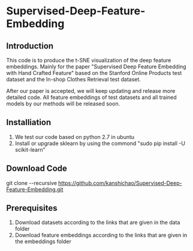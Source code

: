 # Supervised-Deep-Feature-Embedding
## Introduction
This code is to produce the t-SNE visualization of the deep feature embeddings. Mainly for the paper "Supervised Deep Feature Embedding with Hand Crafted Feature" based on the Stanford Online Products test dataset and the In-shop Clothes Retrieval test dataset.

After our paper is accepted, we will keep updating and release more detailed code. All feature embeddings of test datasets and all trained models by our methods will be released soon.

## Installiation
1. We test our code based on python 2.7 in ubuntu
2. Install or upgrade sklearn by using the commond "sudo pip install -U scikit-learn"

## Download Code
git clone --recursive https://github.com/kanshichao/Supervised-Deep-Feature-Embedding.git

## Prerequisites
1. Download datasets according to the links that are given in the data folder
2. Download feature embeddings according to the links that are given in the embeddings folder
